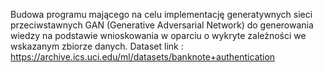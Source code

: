 Budowa programu mającego na celu implementację generatywnych sieci przeciwstawnych GAN (Generative Adversarial Network) 
do generowania wiedzy na podstawie wnioskowania w oparciu o wykryte zależności we wskazanym zbiorze danych.
Dataset link : https://archive.ics.uci.edu/ml/datasets/banknote+authentication
